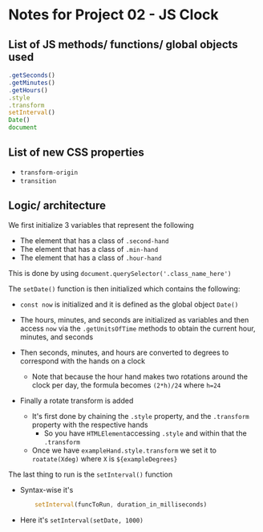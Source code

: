 # Notes for Project 02 - JS Clock

## List of JS methods/ functions/ global objects used

```javascript
.getSeconds()
.getMinutes()
.getHours()
.style
.transform
setInterval()
Date()
document
```
## List of new CSS properties

- `transform-origin`
- `transition`

## Logic/ architecture

We first initialize 3 variables that represent the following

- The element that has a class of `.second-hand`
- The element that has a class of `.min-hand`
- The element that has a class of `.hour-hand`

This is done by using `document.querySelector('.class_name_here')`

The `setDate()` function is then initialized which contains the following:

- `const now` is initialized and it is defined as the global object `Date()`

- The hours, minutes, and seconds are initialized as variables and then access `now` via the `.getUnitsOfTime` methods to obtain the current hour, minutes, and seconds

- Then seconds, minutes, and hours are converted to degrees to correspond with the hands on a clock
    - Note that because the hour hand makes two rotations around the clock per day, the formula becomes `(2*h)/24` where `h=24`
    
- Finally a rotate transform is added
    - It's first done by chaining the `.style` property, and the `.transform` property with the respective hands
        - So you have `HTMLElement`accessing `.style` and within that the `.transform`
    - Once we have `exampleHand.style.transform` we set it to `roatate(Xdeg)` where `X` is `${exampleDegrees}`

The last thing to run is the `setInterval()` function

- Syntax-wise it's 
    ```javascript
        setInterval(funcToRun, duration_in_milliseconds)
    ```

- Here it's `setInterval(setDate, 1000)`
